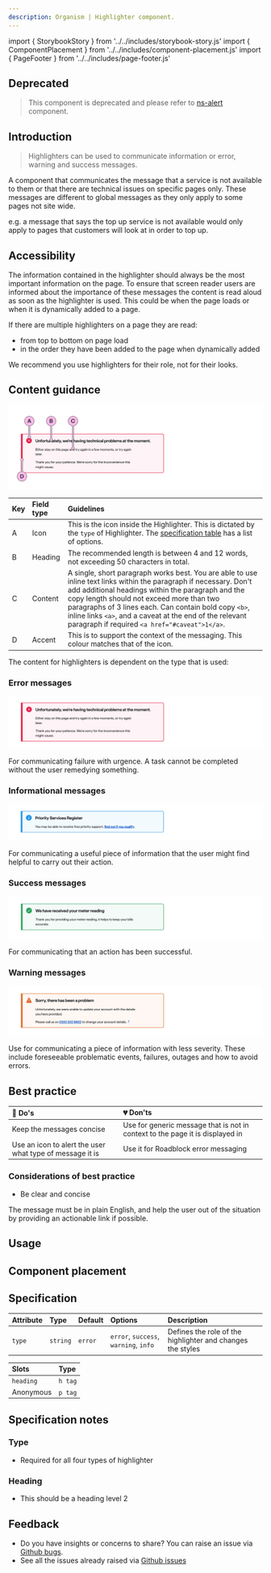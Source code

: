 ```yaml
---
description: Organism | Highlighter component.
---
```


import { StorybookStory } from '../../includes/storybook-story.js'
import { ComponentPlacement } from '../../includes/component-placement.js'
import { PageFooter } from '../../includes/page-footer.js'

## Deprecated
> This component is deprecated and please refer to [ns-alert](../components/ns-alert) component.

## Introduction

> Highlighters can be used to communicate information or error, warning and success messages.

A component that communicates the message that a service is not available to them or that there are technical issues on specific pages only. These messages are different to global messages as they only apply to some pages not site wide.

e.g. a message that says the top up service is not available would only apply to pages that customers will look at in order to top up.

## Accessibility 


The information contained in the highlighter should always be the most important information on the page. To ensure that screen reader users are informed about the importance of these messages the content is read aloud as soon as the highlighter is used. This could be when the page loads or when it is dynamically added to a page.

If there are multiple highlighters on a page they are read:

* from top to bottom on page load
* in the order they have been added to the page when dynamically added

We recommend you use highlighters for their role, not for their looks.

## Content guidance

![Highlighter - Error](images/ns-highlighter/content-guidance.webp)

| Key | Field type | Guidelines |
| :--- | :--- | :--- |
| A | Icon | This is the icon inside the Highlighter. This is dictated by the `type` of Highlighter. The [specification table](#specification) has a list of options. |
| B | Heading | The recommended length is between 4 and 12 words, not exceeding 50 characters in total. |
| C | Content | A single, short paragraph works best. You are able to use inline text links within the paragraph if necessary. Don't add additional headings within the paragraph and the copy length should not exceed more than two paragraphs of 3 lines each. Can contain bold copy `<b>`, inline links `<a>`, and a caveat at the end of the relevant paragraph if required `<a href="#caveat">1</a>`. |
| D | Accent | This is to support the context of the messaging. This colour matches that of the icon. |

The content for highlighters is dependent on the type that is used:

### Error messages

![Highlighter - Error](images/ns-highlighter/error.webp)

For communicating failure with urgence. A task cannot be completed without the user remedying something.

### Informational messages

![Highlighter - Informational](images/ns-highlighter/info.webp)

For communicating a useful piece of information that the user might find helpful to carry out their action.

### Success messages

![Highlighter - Success](images/ns-highlighter/success.webp)

For communicating that an action has been successful.

### Warning messages

![Highlighter - Warning](images/ns-highlighter/warning.webp)

Use for communicating a piece of information with less severity. These include foreseeable problematic events, failures, outages and how to avoid errors.

## Best practice

| 💚 Do's | 💔 Don'ts |
| :--- | :--- |
| Keep the messages concise |  Use for generic message that is not in context to the page it is displayed in |
| Use an icon to alert the user what type of message it is |  Use it for Roadblock error messaging |

### Considerations of best practice

* Be clear and concise

The message must be in plain English, and help the user out of the situation by providing an actionable link if possible.

## Usage

<StorybookStory story="components-ns-highlighter--error"></StorybookStory>

## Component placement

<ComponentPlacement component="ns-highlighter" parentComponents="ns-form,ns-panel"></ComponentPlacement>

## Specification

| Attribute | Type | Default | Options | Description |
| :--- | :--- | :--- | :--- | :--- |
| `type` | `string` | `error` | `error`, `success`, `warning`, `info` | Defines the role of the highlighter and changes the styles |

| Slots | Type |
| :--- | :--- |
| `heading` | `h tag` |
| Anonymous | `p tag` |

## Specification notes

### Type

* Required for all four types of highlighter

### Heading

* This should be a heading level 2

## Feedback

* Do you have insights or concerns to share? You can raise an issue via [Github bugs](https://github.com/ConnectedHomes/nucleus/issues/new?assignees=&labels=Bug&template=a--bug-report.md&title=[bug]%20[ns-highlighter]).
* See all the issues already raised via [Github issues](https://github.com/connectedHomes/nucleus/issues?utf8=%E2%9C%93&q=is%3Aopen+is%3Aissue+label%3ABug+[ns-highlighter])

<PageFooter></PageFooter>
